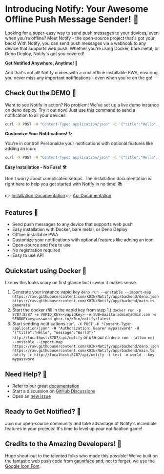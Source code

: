 # Introducing Notify: Your Awesome Offline Push Message Sender! 📲

Looking for a super-easy way to send push messages to your devices, even when you're offline?
Meet Notify - the open-source project that's got your back!
With Notify, you can send push messages via a webhook to any device that supports web push.
Whether you're using Docker, bare metal, or Deno Deploy, Notify's got you covered!

**Get Notified Anywhere, Anytime! 📲**

And that's not all! Notify comes with a cool offline installable PWA, ensuring you never miss any important notifications - even when you're on the go!

## Check Out the DEMO 🚀

Want to see Notify in action? No problem! We've set up a live demo instance on deno deploy. Try it out now! Just use this command to send a notification to all your devices:

```bash
curl -X POST -H "Content-Type: application/json" -d '{"title":"Hello", "message":"World"}' https://notify-demo.deno.dev/api/notify
```

**Customize Your Notifications! ✨**

You're in control! Personalize your notifications with optional features like adding an icon:

```bash
curl -X POST -H "Content-Type: application/json" -d '{"title":"Hello", "message":"World", "icon": "https://via.placeholder.com/150", "tags": ["test", "server"] }' https://notify-demo.deno.dev/api/notify
```

**Easy Installation - No Fuss! 🛠️**

Don't worry about complicated setups. The installation documentation is right here to help you get started with Notify in no time! 📚

👉 [Installation Documentation](doc/install.md)
👉 [Api Documentation](doc/api.md)

## Features 🎉

- Send push messages to any device that supports web push
- Easy installation with Docker, bare metal, or Deno Deploy
- Offline installable PWA
- Customize your notifications with optional features like adding an icon
- Open-source and free to use
- No registration required
- Easy to use API

## Quickstart using Docker 🐳

I know this looks scary on first glance but i swear it makes sense.

1. Generate your instance vapid key `deno run --unstable --import-map https://raw.githubusercontent.com/K0IN/Notify/app/backend/deno.json https://raw.githubusercontent.com/K0IN/Notify/app/backend/main.ts generate`
2. Start the docker (fill in the vapid key from step 1.) `docker run -p 8787:8787 -e VAPID_KEY=<vapidkey> -e SUB=mailto:admin@admin.com -e SENDKEY=mypassword ghcr.io/k0in/notify:latest`
3. Start sending notifications
`curl -X POST -H "Content-Type: application/json" -H "Authorization: Bearer mypassword" -d '{"title":"Hello", "message":"World"}' http://localhost:8787/api/notify`
or use our cli
`deno run --allow-net --unstable --import-map https://raw.githubusercontent.com/K0IN/Notify/app/backend/deno.json https://raw.githubusercontent.com/K0IN/Notify/app/backend/main.ts notify -r http://localhost:8787/api/notify -t test -m world --key mypassword`

## Need Help? 🤔

- Refer to our great [documentation](doc/install.md)
- Start a discussion on [GitHub Discussions](https://github.com/K0IN/Notify/discussions)
- Open an [new issue](https://github.com/K0IN/Notify/issues/new)

## Ready to Get Notified? 🚀

Join our open-source community and take advantage of Notify's incredible features in your projects! It's time to level up your notification game!

## Credits to the Amazing Developers! 🙏

Huge shout-out to the talented folks who made this possible! We've built on the fantastic web push code from [gauntface](https://github.com/gauntface) and, not to forget, we use the [Google Icon Font](https://fonts.google.com/icons).
